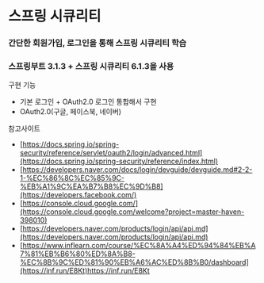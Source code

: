 # 스프링 시큐리티

### 간단한 회원가입, 로그인을 통해 스프링 시큐리티 학습

### 스프링부트 3.1.3 + 스프링 시큐리티 6.1.3을 사용

구현 기능
- 기본 로그인 + OAuth2.0 로그인 통합해서 구현
- OAuth2.0(구글, 페이스북, 네이버)

참고사이트
- [https://docs.spring.io/spring-security/reference/servlet/oauth2/login/advanced.html](https://docs.spring.io/spring-security/reference/index.html)
- [https://developers.naver.com/docs/login/devguide/devguide.md#2-2-1-%EC%86%8C%EC%85%9C-%EB%A1%9C%EA%B7%B8%EC%9D%B8](https://developers.facebook.com/)
- [https://console.cloud.google.com/](https://console.cloud.google.com/welcome?project=master-haven-398010)
- [https://developers.naver.com/products/login/api/api.md](https://developers.naver.com/products/login/api/api.md)
- [https://www.inflearn.com/course/%EC%8A%A4%ED%94%84%EB%A7%81%EB%B6%80%ED%8A%B8-%EC%8B%9C%ED%81%90%EB%A6%AC%ED%8B%B0/dashboard](https://inf.run/E8Kt)https://inf.run/E8Kt

